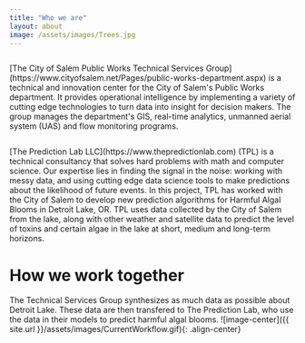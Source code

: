 ```yaml
---
title: "Who we are"
layout: about
image: /assets/images/Trees.jpg
---
```

<figure style="width: 300px" class="align-left">
  <img src="{{ site.url }}/assets/images/Salem.jpg" alt="">
</figure>
[The City of Salem Public Works Technical Services Group](https://www.cityofsalem.net/Pages/public-works-department.aspx) is a technical and innovation center for the City of Salem's Public Works department. It provides operational intelligence by implementing a variety of cutting edge technologies to turn data into insight for decision makers. The group  manages the department's GIS, real-time analytics, unmanned aerial system (UAS) and flow monitoring programs. 

<figure style="width: 280px" class="align-left">
  <img src="{{ site.url }}/assets/images/TPL_LOGO.jpg" alt="">
</figure>
[The Prediction Lab LLC](https://www.thepredictionlab.com) (TPL) is a technical consultancy that solves hard problems with math and computer science. Our expertise lies in finding the signal in the noise: working with messy data, and using cutting edge data science tools to make predictions about the likelihood of future events. In this project, TPL has worked with the City of Salem to develop new prediction algorithms for Harmful Algal Blooms in Detroit Lake, OR. TPL uses data collected by the City of Salem from the lake, along with other weather and satellite data to predict the level of toxins and certain algae in the lake at short, medium and long-term horizons. 

# How we work together
The Technical Services Group synthesizes as much data as possible about Detroit Lake. These data are then transfered to The Prediction Lab, who use the data in their models to predict harmful algal blooms.
![image-center]({{ site.url }}/assets/images/CurrentWorkflow.gif){: .align-center}



